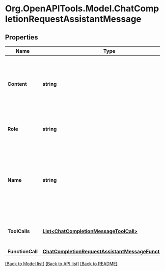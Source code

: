# Org.OpenAPITools.Model.ChatCompletionRequestAssistantMessage

## Properties

Name | Type | Description | Notes
------------ | ------------- | ------------- | -------------
**Content** | **string** | The contents of the assistant message. Required unless &#x60;tool_calls&#x60; or &#x60;function_call&#x60; is specified.  | [optional] 
**Role** | **string** | The role of the messages author, in this case &#x60;assistant&#x60;. | 
**Name** | **string** | An optional name for the participant. Provides the model information to differentiate between participants of the same role. | [optional] 
**ToolCalls** | [**List&lt;ChatCompletionMessageToolCall&gt;**](ChatCompletionMessageToolCall.md) | The tool calls generated by the model, such as function calls. | [optional] 
**FunctionCall** | [**ChatCompletionRequestAssistantMessageFunctionCall**](ChatCompletionRequestAssistantMessageFunctionCall.md) |  | [optional] 

[[Back to Model list]](../README.md#documentation-for-models) [[Back to API list]](../README.md#documentation-for-api-endpoints) [[Back to README]](../README.md)

